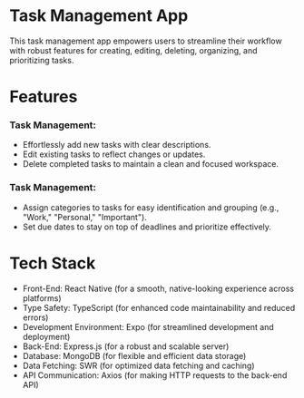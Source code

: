 
#  Task Management App

This task management app empowers users to streamline their workflow with robust features for creating, editing, deleting, organizing, and prioritizing tasks.




# Features

### Task Management:


- Effortlessly add new tasks with clear descriptions.
- Edit existing tasks to reflect changes or updates.
- Delete completed tasks to maintain a clean and focused workspace.


### Task Management:
- Assign categories to tasks for easy identification and grouping (e.g., "Work," "Personal," "Important").
- Set due dates to stay on top of deadlines and prioritize effectively.

# Tech Stack

- Front-End: React Native (for a smooth, native-looking experience across platforms)
- Type Safety: TypeScript (for enhanced code maintainability and reduced errors)
- Development Environment: Expo (for streamlined development and deployment)
- Back-End: Express.js (for a robust and scalable server)
- Database: MongoDB (for flexible and efficient data storage)
- Data Fetching: SWR (for optimized data fetching and caching)
- API Communication: Axios (for making HTTP requests to the back-end API)

